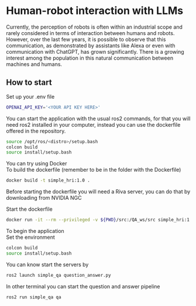 # Human-robot interaction with LLMs
Currently, the perception of robots is often within an industrial scope and rarely considered in terms of interaction between humans and robots. However, over the last few years, it is possible to observe that this communication, as demonstrated by assistants like Alexa or even with communication with ChatGPT, has grown significantly. There is a growing interest among the population in this natural communication between machines and humans.

## How to start
Set up your .env file
```sh
OPENAI_API_KEY='<YOUR API KEY HERE>'
```

You can start the application with the usual ros2 commands, for that you will need ros2 installed in your computer, instead you can use the dockerfile offered in the repository.
```sh
source /opt/ros/<distro>/setup.bash
colcon build
source install/setup.bash
```

You can try using Docker \
To build the dockerfile (remember to be in the folder with the Dockerfile)
```sh
docker build -t simple_hri:1.0 .
```

Before starting the dockerfile you will need a Riva server, you can do that by downloading from NVIDIA NGC

Start the dockerfile

```sh
docker run -it --rm --privileged -v ${PWD}/src:/QA_ws/src simple_hri:1.0
```

To begin the application \
Set the environment
```sh
colcon build
source install/setup.bash
```

You can know start the servers by
```sh
ros2 launch simple_qa question_answer.py
```

In other terminal you can start the question and answer pipeline
```sh
ros2 run simple_qa qa
```
